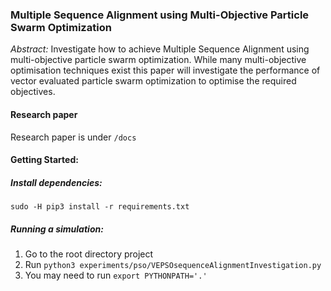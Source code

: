 ### Multiple Sequence Alignment using Multi-Objective Particle Swarm Optimization

*Abstract:* Investigate how to achieve Multiple Sequence Alignment using multi-objective particle swarm optimization. While many multi-objective optimisation techniques exist this paper will investigate the performance of vector evaluated particle swarm optimization to optimise the required objectives.

#### Research paper

Research paper is under `/docs`

#### Getting Started:

##### Install dependencies:
`sudo -H pip3 install -r requirements.txt`

##### Running a simulation:

1. Go to the root directory project
2. Run `python3 experiments/pso/VEPSOsequenceAlignmentInvestigation.py`
3. You may need to run `export PYTHONPATH='.'`
